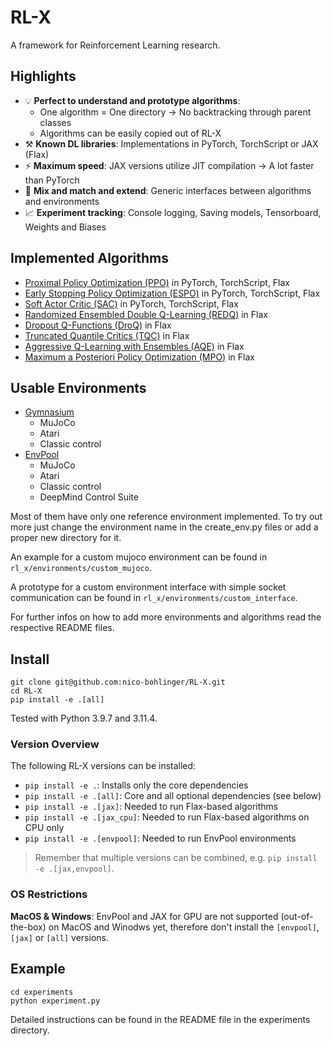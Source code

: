 # RL-X

A framework for Reinforcement Learning research.


## Highlights

- 💡 **Perfect to understand and prototype algorithms**:
    - One algorithm = One directory -> No backtracking through  parent classes
    - Algorithms can be easily copied out of RL-X
- ⚒️ **Known DL libraries**: Implementations in PyTorch, TorchScript or JAX (Flax)
- ⚡ **Maximum speed**: JAX versions utilize JIT compilation -> A lot faster than PyTorch
- 🧪 **Mix and match and extend**: Generic interfaces between algorithms and environments
- 📈 **Experiment tracking**: Console logging, Saving models, Tensorboard, Weights and Biases


## Implemented Algorithms
- [Proximal Policy Optimization (PPO)](https://arxiv.org/abs/1707.06347) in PyTorch, TorchScript, Flax
- [Early Stopping Policy Optimization (ESPO)](https://arxiv.org/abs/2202.00079) in PyTorch, TorchScript, Flax
- [Soft Actor Critic (SAC)](https://arxiv.org/abs/1801.01290) in PyTorch, TorchScript, Flax
- [Randomized Ensembled Double Q-Learning (REDQ)](https://arxiv.org/abs/2101.05982) in Flax
- [Dropout Q-Functions (DroQ)](https://arxiv.org/abs/2110.02034) in Flax
- [Truncated Quantile Critics (TQC)](https://arxiv.org/abs/2005.04269) in Flax
- [Aggressive Q-Learning with Ensembles (AQE)](https://arxiv.org/abs/2111.09159) in Flax
- [Maximum a Posteriori Policy Optimization (MPO)](https://arxiv.org/pdf/1806.06920) in Flax


## Usable Environments
- [Gymnasium](https://github.com/Farama-Foundation/Gymnasium)
    - MuJoCo
    - Atari
    - Classic control
- [EnvPool](https://github.com/sail-sg/envpool)
    - MuJoCo
    - Atari
    - Classic control
    - DeepMind Control Suite

Most of them have only one reference environment implemented.
To try out more just change the environment name in the create_env.py files or add a proper new directory for it.

An example for a custom mujoco environment can be found in ```rl_x/environments/custom_mujoco```.

A prototype for a custom environment interface with simple socket communication can be found in ```rl_x/environments/custom_interface```.

For further infos on how to add more environments and algorithms read the respective README files.


## Install

```
git clone git@github.com:nico-bohlinger/RL-X.git
cd RL-X
pip install -e .[all]
```

Tested with Python 3.9.7 and 3.11.4.

### Version Overview
The following RL-X versions can be installed:
- ```pip install -e .```: Installs only the core dependencies
- ```pip install -e .[all]```: Core and all optional dependencies (see below)
- ```pip install -e .[jax]```: Needed to run Flax-based algorithms
- ```pip install -e .[jax_cpu]```: Needed to run Flax-based algorithms on CPU only
- ```pip install -e .[envpool]```: Needed to run EnvPool environments

> Remember that multiple versions can be combined, e.g. ```pip install -e .[jax,envpool]```.

### OS Restrictions
**MacOS & Windows**: EnvPool and JAX for GPU are not supported (out-of-the-box) on MacOS and Winodws yet, therefore don't install the ```[envpool]```, ```[jax]``` or ```[all]``` versions.


## Example
```
cd experiments
python experiment.py
```
Detailed instructions can be found in the README file in the experiments directory.